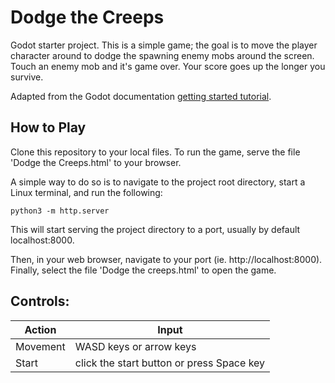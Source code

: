 # Dodge the Creeps
 Godot starter project. This is a simple game; the goal is to move the player character around to dodge the spawning enemy mobs around the screen. Touch an enemy mob and it's game over. Your score goes up the longer you survive.

 Adapted from the Godot documentation [getting started tutorial](https://docs.godotengine.org/en/stable/getting_started/first_2d_game/index.html). 

 ## How to Play

 Clone this repository to your local files. To run the game, serve the file 'Dodge the Creeps.html' to your browser.

 A simple way to do so is to navigate to the project root directory, start a Linux terminal, and run the following:
 ```
 python3 -m http.server
```
 This will start serving the project directory to a port, usually by default localhost:8000.
 
 Then, in your web browser, navigate to your port (ie. http://localhost:8000). Finally, select the file 'Dodge the creeps.html' to open the game.

 ## Controls:
 | Action | Input |
| --- | --- |
| Movement | WASD keys or arrow keys |
| Start | click the start button or press Space key |
